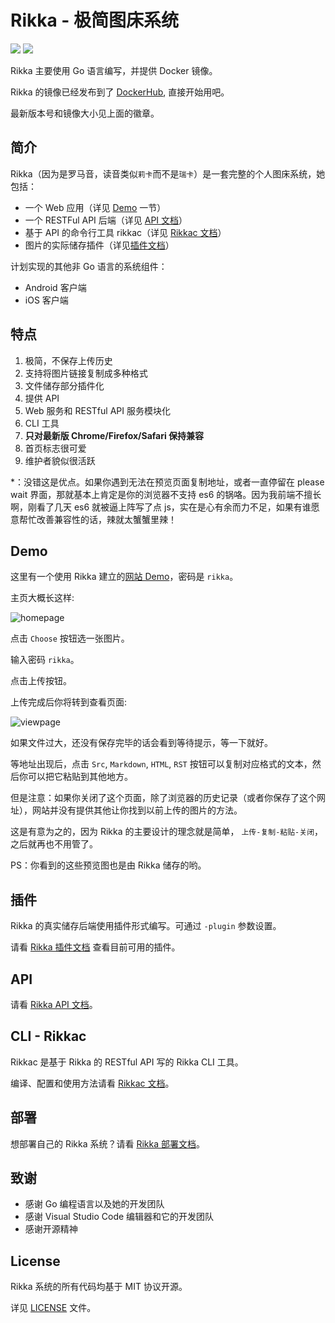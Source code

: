 # Rikka - 极简图床系统

![][badge-version-img] ![][badge-info-img]

Rikka 主要使用 Go 语言编写，并提供 Docker 镜像。

Rikka 的镜像已经发布到了 [DockerHub](https://hub.docker.com/r/7sdream/rikka/), 直接开始用吧。

最新版本号和镜像大小见上面的徽章。

## 简介

Rikka（因为是罗马音，读音类似`莉卡`而不是`瑞卡`）是一套完整的个人图床系统，她包括：

- 一个 Web 应用（详见 [Demo](#demo) 一节）
- 一个 RESTFul API 后端（详见 [API 文档][api-doc]）
- 基于 API 的命令行工具 rikkac（详见 [Rikkac 文档][rikkac-doc]）
- 图片的实际储存插件（详见[插件文档][plugins-doc]）

计划实现的其他非 Go 语言的系统组件：

- Android 客户端
- iOS 客户端

## 特点

1. 极简，不保存上传历史
2. 支持将图片链接复制成多种格式
3. 文件储存部分插件化
4. 提供 API
4. Web 服务和 RESTful API 服务模块化
5. CLI 工具
6. **只对最新版 Chrome/Firefox/Safari 保持兼容**
7. 首页标志很可爱
8. 维护者貌似很活跃

\*：没错这是优点。如果你遇到无法在预览页面复制地址，或者一直停留在 please wait 界面，那就基本上肯定是你的浏览器不支持 es6 的锅咯。因为我前端不擅长啊，刚看了几天 es6 就被逼上阵写了点 js，实在是心有余而力不足，如果有谁愿意帮忙改善兼容性的话，辣就太蟹蟹里辣！

## Demo

这里有一个使用 Rikka 建立的[网站 Demo][demo]，密码是 `rikka`。

主页大概长这样:

![homepage][home]

点击 `Choose` 按钮选一张图片。

输入密码 `rikka`。

点击上传按钮。

上传完成后你将转到查看页面:

![viewpage][view]

如果文件过大，还没有保存完毕的话会看到等待提示，等一下就好。

等地址出现后，点击 `Src`, `Markdown`, `HTML`, `RST` 按钮可以复制对应格式的文本，然后你可以把它粘贴到其他地方。

但是注意：如果你关闭了这个页面，除了浏览器的历史记录（或者你保存了这个网址），网站并没有提供其他让你找到以前上传的图片的方法。

这是有意为之的，因为 Rikka 的主要设计的理念就是简单， `上传-复制-粘贴-关闭`，之后就再也不用管了。

PS：你看到的这些预览图也是由 Rikka 储存的哟。

## 插件

Rikka 的真实储存后端使用插件形式编写。可通过 `-plugin` 参数设置。

请看 [Rikka 插件文档][plugins-doc] 查看目前可用的插件。

## API

请看 [Rikka API 文档][api-doc]。

## CLI - Rikkac

Rikkac 是基于 Rikka 的 RESTful API 写的 Rikka CLI 工具。

编译、配置和使用方法请看 [Rikkac 文档][rikkac-doc]。

## 部署

想部署自己的 Rikka 系统？请看 [Rikka 部署文档][deploy-doc]。

## 致谢

- 感谢 Go 编程语言以及她的开发团队
- 感谢 Visual Studio Code 编辑器和它的开发团队
- 感谢开源精神

## License

Rikka 系统的所有代码均基于 MIT 协议开源。

详见 [LICENSE][license] 文件。

[badge-info-img]: https://images.microbadger.com/badges/image/7sdream/rikka.svg
[badge-version-img]: https://images.microbadger.com/badges/version/7sdream/rikka.svg

[demo]: http://7sdream-rikka-demo.daoapp.io/
[home]: http://7sdream-rikka-demo.daoapp.io/files/2016-09-05-498160687
[view]: http://7sdream-rikka-demo.daoapp.io/files/2016-09-05-457359417

[api-doc]: https://github.com/7sDream/rikka/tree/master/api
[rikkac-doc]: https://github.com/7sDream/rikka/tree/master/rikkac
[plugins-doc]: https://github.com/7sDream/rikka/tree/master/plugins
[deploy-doc]: https://github.com/7sDream/rikka/blob/master/deploy.md

[license]: https://github.com/7sDream/rikka/blob/master/LICENSE
